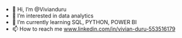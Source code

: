 - 👋 Hi, I’m @Vivianduru
- 👀 I’m interested in data analytics
- 🌱 I’m currently learning SQL, PYTHON, POWER BI
- 📫 How to reach me  www.linkedin.com/in/vivian-duru-553516179
  

<!---
Vivianduru/Vivianduru is a ✨ special ✨ repository because its `README.md` (this file) appears on your GitHub profile.
You can click the Preview link to take a look at your changes.
--->

